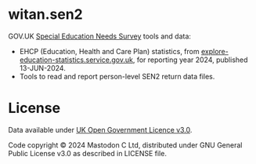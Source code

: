 # witan.sen2

GOV.UK [Special Education Needs Survey](https://www.gov.uk/guidance/special-educational-needs-survey) tools and data:

- EHCP (Education, Health and Care Plan) statistics, from [explore-education-statistics.service.gov.uk](https://explore-education-statistics.service.gov.uk/find-statistics/education-health-and-care-plans), for reporting year 2024, published 13-JUN-2024.
- Tools to read and report person-level SEN2 return data files.

# License

Data available under [UK Open Government Licence v3.0](https://www.nationalarchives.gov.uk/doc/open-government-licence/version/3/).

Code copyright © 2024 Mastodon C Ltd, distributed under GNU General Public License v3.0 as described in LICENSE file.

